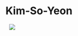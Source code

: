 # Kim-So-Yeon

<img src="https://img.shields.io/badge/Java-007396?style=flat-square&logo=Java&logoColor=#007396" style="height : auto; margin-left : 10px; margin-right : 10px;"/></a>&nbsp;
